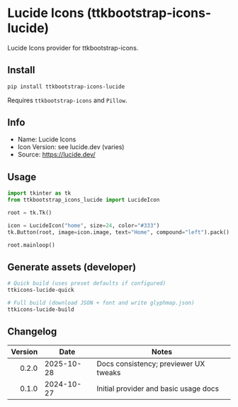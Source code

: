 # Lucide Icons (ttkbootstrap-icons-lucide)

Lucide Icons provider for ttkbootstrap-icons.

## Install

```bash
pip install ttkbootstrap-icons-lucide
```

Requires `ttkbootstrap-icons` and `Pillow`.

## Info

- Name: Lucide Icons
- Icon Version: see lucide.dev (varies)
- Source: https://lucide.dev/

## Usage

```python
import tkinter as tk
from ttkbootstrap_icons_lucide import LucideIcon

root = tk.Tk()

icon = LucideIcon("home", size=24, color="#333")
tk.Button(root, image=icon.image, text="Home", compound="left").pack()

root.mainloop()
```

## Generate assets (developer)

```bash
# Quick build (uses preset defaults if configured)
ttkicons-lucide-quick

# Full build (download JSON + font and write glyphmap.json)
ttkicons-lucide-build
```

## Changelog

| Version | Date       | Notes                                 |
|--------:|------------|---------------------------------------|
| 0.2.0   | 2025-10-28 | Docs consistency; previewer UX tweaks |
| 0.1.0   | 2024-10-27 | Initial provider and basic usage docs |
